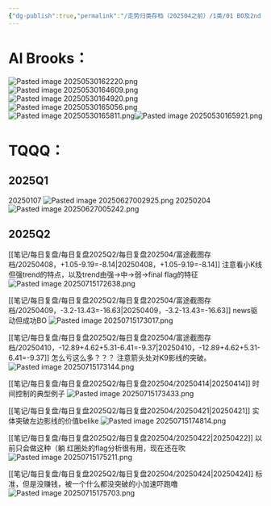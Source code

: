 ```yaml
---
{"dg-publish":true,"permalink":"/走势归类存档（202504之前）/1类/01 BO及2nd entry/"}
---
```


# Al Brooks：
![Pasted image 20250530162220.png](/img/user/%E5%9B%BE%E7%89%87%E5%AD%98%E6%94%BE%E5%9C%B0/Pasted%20image%2020250530162220.png)![Pasted image 20250530164609.png](/img/user/%E5%9B%BE%E7%89%87%E5%AD%98%E6%94%BE%E5%9C%B0/Pasted%20image%2020250530164609.png)![Pasted image 20250530164920.png](/img/user/%E5%9B%BE%E7%89%87%E5%AD%98%E6%94%BE%E5%9C%B0/Pasted%20image%2020250530164920.png)![Pasted image 20250530165056.png](/img/user/%E5%9B%BE%E7%89%87%E5%AD%98%E6%94%BE%E5%9C%B0/Pasted%20image%2020250530165056.png)![Pasted image 20250530165811.png](/img/user/%E5%9B%BE%E7%89%87%E5%AD%98%E6%94%BE%E5%9C%B0/Pasted%20image%2020250530165811.png)![Pasted image 20250530165921.png](/img/user/%E5%9B%BE%E7%89%87%E5%AD%98%E6%94%BE%E5%9C%B0/Pasted%20image%2020250530165921.png)


# TQQQ：
## 2025Q1
20250107
![Pasted image 20250627002925.png](/img/user/%E5%9B%BE%E7%89%87%E5%AD%98%E6%94%BE%E5%9C%B0/Pasted%20image%2020250627002925.png)
20250204
![Pasted image 20250627005242.png](/img/user/%E5%9B%BE%E7%89%87%E5%AD%98%E6%94%BE%E5%9C%B0/Pasted%20image%2020250627005242.png)

## 2025Q2
[[笔记/每日复盘/每日复盘2025Q2/每日复盘202504/富途截图存档/20250408，+1.05-9.19=-8.14\|20250408，+1.05-9.19=-8.14]]
注意看小K线但强trend的特点，以及trend由强->中->弱->final flag的特征
![Pasted image 20250715172638.png](/img/user/%E5%9B%BE%E7%89%87%E5%AD%98%E6%94%BE%E5%9C%B0/Pasted%20image%2020250715172638.png)

[[笔记/每日复盘/每日复盘2025Q2/每日复盘202504/富途截图存档/20250409，-3.2-13.43=-16.63\|20250409，-3.2-13.43=-16.63]]
news驱动但成功BO
![Pasted image 20250715173017.png](/img/user/%E5%9B%BE%E7%89%87%E5%AD%98%E6%94%BE%E5%9C%B0/Pasted%20image%2020250715173017.png)

[[笔记/每日复盘/每日复盘2025Q2/每日复盘202504/富途截图存档/20250410，-12.89+4.62+5.31-6.41=-9.37\|20250410，-12.89+4.62+5.31-6.41=-9.37]]
怎么亏这么多？？？
注意箭头处对K9影线的突破。
![Pasted image 20250715173144.png](/img/user/%E5%9B%BE%E7%89%87%E5%AD%98%E6%94%BE%E5%9C%B0/Pasted%20image%2020250715173144.png)

[[笔记/每日复盘/每日复盘2025Q2/每日复盘202504/20250414\|20250414]]
时间控制的典型例子
![Pasted image 20250715173433.png](/img/user/%E5%9B%BE%E7%89%87%E5%AD%98%E6%94%BE%E5%9C%B0/Pasted%20image%2020250715173433.png)

[[笔记/每日复盘/每日复盘2025Q2/每日复盘202504/20250421\|20250421]]
实体突破左边影线的价值belike
![Pasted image 20250715174814.png](/img/user/%E5%9B%BE%E7%89%87%E5%AD%98%E6%94%BE%E5%9C%B0/Pasted%20image%2020250715174814.png)

[[笔记/每日复盘/每日复盘2025Q2/每日复盘202504/20250422\|20250422]]
以前只会做这种（躺
红圈处的flag分析很有用，现在还在吹
![Pasted image 20250715175211.png](/img/user/%E5%9B%BE%E7%89%87%E5%AD%98%E6%94%BE%E5%9C%B0/Pasted%20image%2020250715175211.png)

[[笔记/每日复盘/每日复盘2025Q2/每日复盘202504/20250424\|20250424]]
标准，但是没赚钱，被一个什么都没突破的小加速吓跑噜
![Pasted image 20250715175703.png](/img/user/%E5%9B%BE%E7%89%87%E5%AD%98%E6%94%BE%E5%9C%B0/Pasted%20image%2020250715175703.png)
